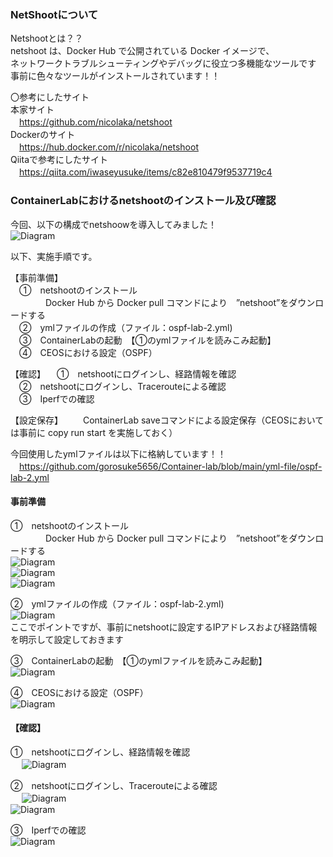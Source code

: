 
### NetShootについて<br>
Netshootとは？？<br>
netshoot は、Docker Hub で公開されている Docker イメージで、<br>
ネットワークトラブルシューティングやデバッグに役立つ多機能なツールです<br>
事前に色々なツールがインストールされています！！<br>


〇参考にしたサイト<br>
本家サイト<br>
　https://github.com/nicolaka/netshoot<br>
Dockerのサイト<br>
　https://hub.docker.com/r/nicolaka/netshoot<br>
Qiitaで参考にしたサイト<br>
　https://qiita.com/iwaseyusuke/items/c82e810479f9537719c4<br>

 
### ContainerLabにおけるnetshootのインストール及び確認<br>

今回、以下の構成でnetshoowを導入してみました！<br>
![Diagram](./images/introduction-netshoot/1.jpg)<br>

以下、実施手順です。<br>

【事前準備】<br>
　①　netshootのインストール<br>
　　　　Docker Hub から Docker pull コマンドにより　”netshoot”をダウンロードする<br>
　②　ymlファイルの作成（ファイル：ospf-lab-2.yml)<br>
　③　ContainerLabの起動　【①のymlファイルを読みこみ起動】<br>
　④　CEOSにおける設定（OSPF）<br>

【確認】
　①　netshootにログインし、経路情報を確認<br>
　②　netshootにログインし、Tracerouteによる確認<br>
　③　Iperfでの確認<br>

【設定保存】
　　ContainerLab saveコマンドによる設定保存（CEOSにおいては事前に copy run start を実施しておく）<br>
 
今回使用したymlファイルは以下に格納しています！！<br>
　https://github.com/gorosuke5656/Container-lab/blob/main/yml-file/ospf-lab-2.yml<br>


#### 事前準備<br>
①　netshootのインストール<br>
　　　　Docker Hub から Docker pull コマンドにより　”netshoot”をダウンロードする<br>
    ![Diagram](./images/introduction-netshoot/2.jpg)<br>
    ![Diagram](./images/introduction-netshoot/3.jpg)<br>
    ![Diagram](./images/introduction-netshoot/4.jpg)<br>

②　ymlファイルの作成（ファイル：ospf-lab-2.yml)<br>
   ![Diagram](./images/introduction-netshoot/5.jpg)<br>
   ここでポイントですが、事前にnetshootに設定するIPアドレスおよび経路情報を明示して設定しておきます<br>

③　ContainerLabの起動　【①のymlファイルを読みこみ起動】<br>
   ![Diagram](./images/introduction-netshoot/6.jpg)<br>

④　CEOSにおける設定（OSPF）<br>
    ![Diagram](./images/introduction-netshoot/7.jpg)<br>


 #### 【確認】
①　netshootにログインし、経路情報を確認<br>
　  ![Diagram](./images/introduction-netshoot/8.jpg)<br>
  
②　netshootにログインし、Tracerouteによる確認<br>
　  ![Diagram](./images/introduction-netshoot/9.jpg)<br>
    ![Diagram](./images/introduction-netshoot/10.jpg)<br>
    
③　Iperfでの確認<br>
   ![Diagram](./images/introduction-netshoot/11.jpg)<br>
   
    
   

   

   

    
    



 

 
#
